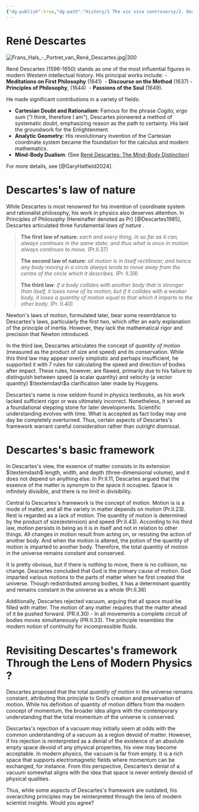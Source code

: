 ```yaml
---
{"dg-publish":true,"dg-path":"History/1 The vis viva controversy/2. Descartes's View of the Universe","permalink":"/history/1-the-vis-viva-controversy/2/","tags":["status/wip"],"dgShowToc":true,"created":"2024-11-01T23:32:16.306+01:00","updated":"2024-12-15T16:20:36.380+01:00"}
---
```





# René Descartes


![Frans_Hals_-_Portret_van_René_Descartes.jpg|300](/img/user/8_Projects/1_History/1_The%20Vis%20Viva%20Controversy/2%20Ren%C3%A9%20Descartes_DB/Frans_Hals_-_Portret_van_Ren%C3%A9_Descartes.jpg)

René Descartes (1596-1650) stands as one of the most influential figures in modern Western intellectual history. His principal works include:
	- **Meditations on First Philosophy** (1641) 
	- **Discourse on the Method** (1637) 
	- **Principles of Philosophy**, (1644) 
	- **Passions of the Soul** (1649).

He made significant contributions in a variety of fields:   
- **Cartesian Doubt and Rationalism**: Famous for the phrase _Cogito, ergo sum_ ("I think, therefore I am"), Descartes pioneered a method of systematic doubt, emphasizing reason as the path to certainty. His laid the groundwork for the Enlightenment. 
- **Analytic Geometry**: His revolutionary invention of the Cartesian coordinate system became the foundation for the calculus and modern mathematics.
- **Mind-Body Dualism**: (See [René Descartes: The Mind-Body Distinction](https://iep.utm.edu/descartes-mind-body-distinction-dualism/#:~:text=One%20of%20the%20deepest%20and,from%20that%20of%20the%20body%20))

For more details, see [@GaryHatfield2024]. 

# Descartes's law of nature

While Descartes is most renowned for his invention of coordinate system and rationalist philosophy, his work in physics also deserves attention. In Principles of Philosophy (Hereinafter denoted as Pr) [@Descartes1985], Descartes articulated three fundamental *laws of nature* .

> **The first law of nature**: *each and every thing, in so far as it can, always continues in the same state; and thus what is once in motion always continues to move.* (Pr.II.37)
> 
> **The second law of nature**: *all motion is in itself rectilinear; and hence any body moving in a circle always tends to move away from the centre of the circle which it describes.* (Pr. II.39)
> 
> **The third law**: *if a body collides with another body that is stronger than itself, it loses none of its motion; but if it collides with a weaker body, it loses a quantity of motion equal to that which it imparts to the other body.*  (Pr. II.40)


Newton's laws of motion, formulated later, bear some resemblance to Descartes's laws, particularly the first two, which offer an early explanation of the principle of inertia. However, they lack the mathematical rigor and precision that Newton introduced.

In the third law, Descartes articulates the concept of *quantity of motion* (measured as the product of size and speed) and its conservation. While this third law may appear overly simplistic and perhaps insufficient, he supported it with 7 rules for calculating the speed and direction of bodies after impact. These rules, however, are flawed, primarily due to his failure to distinguish between speed (a scalar quantity) and velocity (a vector quantity) $\textemdash$a clarification later made by Huygens.  

Descartes's name is now seldom found in physics textbooks, as his work lacked sufficient rigor or was ultimately incorrect. Nonetheless, it served as a foundational stepping stone for later developments. Scientific understanding evolves with time. What is accepted as fact today may one day be completely overturned. Thus, certain aspects of Descartes's framework warrant careful consideration rather than outright dismissal.

# Descartes's basic framework

In Descartes's view, the essence of matter consists in its extension $\textemdash$ length, width, and depth (three-dimensional volume), and it does not depend on anything else. In Pr.II.11, Descartes argued that the essence of the matter is synonym to the space it occupies. Space is infinitely divisible, and there is no limit in divisibility.

Central to Descartes's framework is the concept of motion. Motion is is a mode of matter, and all the variety in matter depends on motion (Pr.II.23). Rest is regarded as a lack of motion. The quantity of motion is determined by the product of size(extension) and speed (Pr.II.43). According to his third law, motion persists in being as it is in itself and not in relation to other things. All changes in motion result from acting on, or resisting the action of another body. And when the motion is altered, the potion of the quantity of motion is imparted to another body. Therefore, the total quantity of motion in the universe remains constant and conserved.

It is pretty obvious, but if there is nothing to move, there is no collision, no change. Descartes concluded that God is the primary cause of motion. God imparted various motions to the parts of matter when he first created the universe. Though redistributed among bodies, it has a determinant quantity and remains constant in the universe as a whole (Pr.II.36) 

Additionally, Descartes rejected vacuum, arguing that all space must be filled with matter. The motion of any matter requires that the matter ahead of it be pushed forward. (PR.II.30) - In all movements a complete circuit of bodies moves simultaneously (PR.II.33). The principle resembles the modern notion of continuity for incompressible fluids. 


# Revisiting Descartes's framework Through the Lens of Modern Physics ?

Descartes proposed that the total _quantity of motion_ in the universe remains constant, attributing this principle to God’s creation and preservation of motion. While his definition of quantity of motion differs from the modern concept of momentum, the broader idea aligns with the contemporary understanding that the total momentum of the universe is conserved. 

Descartes's rejection of a vacuum may initially seem at odds with the common understanding of a vacuum as a region devoid of matter. However, if his rejection is reinterpreted as a denial of the existence of an absolute empty space devoid of any physical properties, his view may become acceptable. In modern physics, the vacuum is far from empty. It is a rich space that supports electromagnetic fields where momentum can be exchanged, for instance. From this perspective, Descartes’s denial of a vacuum somewhat aligns with the idea that space is never entirely devoid of physical qualities. 

Thus, while some aspects of Descartes's framework are outdated, his overarching principles may be reinterpreted through the lens of modern scientist insights. Would you agree?








 

